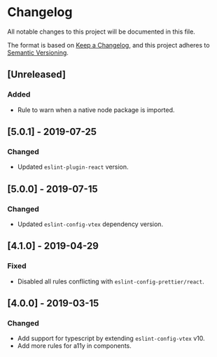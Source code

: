 # Changelog

All notable changes to this project will be documented in this file.

The format is based on [Keep a Changelog](https://keepachangelog.com/en/1.0.0/),
and this project adheres to [Semantic Versioning](https://semver.org/spec/v2.0.0.html).

## [Unreleased]

### Added

- Rule to warn when a native node package is imported.

## [5.0.1] - 2019-07-25

### Changed

- Updated `eslint-plugin-react` version.

## [5.0.0] - 2019-07-15

### Changed

- Updated `eslint-config-vtex` dependency version.

## [4.1.0] - 2019-04-29

### Fixed

- Disabled all rules conflicting with `eslint-config-prettier/react`.

## [4.0.0] - 2019-03-15

### Changed

- Add support for typescript by extending `eslint-config-vtex` v10.
- Add more rules for a11y in components.

